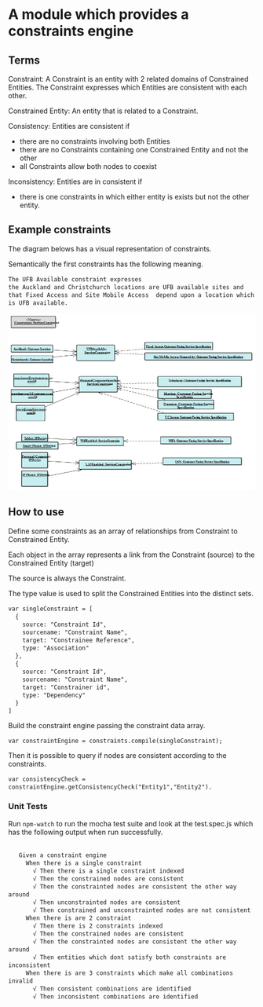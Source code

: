 # A module which provides a constraints engine

## Terms

Constraint: A Constraint is an entity with 2 related domains of Constrained Entities.  The Constraint expresses which Entities are consistent with each other.

Constrained Entity: An entity that is related to a Constraint.

Consistency: Entities are consistent if
 - there are no constraints involving both Entities
 - there are no Constraints containing one Constrained Entity and not the other
 - all Constraints allow both nodes to coexist

Inconsistency: Entities are in consistent if
  - there is one constraints in which either entity is exists but not the other entity.

## Example constraints
The diagram belows has a visual representation of constraints.

Semantically the first constraints has the following meaning.
  ~~~
  The UFB Available constraint expresses
  the Auckland and Christchurch locations are UFB available sites and
  that Fixed Access and Site Mobile Access  depend upon a location which is UFB available.
  ~~~

![alt text][logo]

[logo]: images/constraints.png "Constraints"



## How to use

Define some constraints as an array of relationships from Constraint to Constrained Entity.

Each object in the array represents a link from the Constraint (source) to the Constrained Entity (target)

The source is always the Constraint.

The type value is used to split the Constrained Entities into the distinct sets.
~~~
var singleConstraint = [
  {
    source: "Constraint Id",
    sourcename: "Constraint Name",
    target: "Constrainee Reference",
    type: "Association"
  },
  {
    source: "Constraint Id",
    sourcename: "Constraint Name",
    target: "Constrainer id",
    type: "Dependency"
  }
]
~~~

Build the constraint engine passing the constraint data array.
~~~
var constraintEngine = constraints.compile(singleConstraint);
~~~

Then it is possible to query if nodes are consistent according to the constraints.
~~~
var consistencyCheck = constraintEngine.getConsistencyCheck("Entity1","Entity2").
~~~


###  Unit Tests

Run ```npm-watch``` to run the mocha test suite and look at the test.spec.js which has the following output when run successfully.

~~~

   Given a constraint engine
     When there is a single constraint
       √ Then there is a single constraint indexed
       √ Then the constrained nodes are consistent
       √ Then the constrainted nodes are consistent the other way around
       √ Then unconstrainted nodes are consistent
       √ Then constrained and unconstrainted nodes are not consistent
     When there is are 2 constraint
       √ Then there is 2 constraints indexed
       √ Then the constrained nodes are consistent
       √ Then the constrainted nodes are consistent the other way around
       √ Then entities which dont satisfy both constraints are inconsistent
     When there is are 3 constraints which make all combinations invalid
       √ Then consistent combinations are identified
       √ Then inconsistent combinations are identified

~~~
